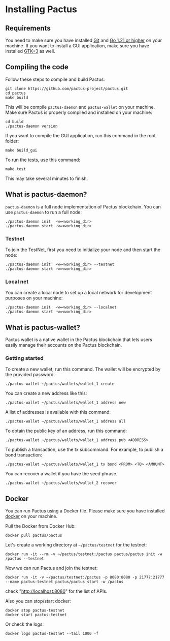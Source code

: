 # Installing Pactus

## Requirements

You need to make sure you have installed [Git](https://git-scm.com/downloads)
and [Go 1.21 or higher](https://golang.org/) on your machine.
If you want to install a GUI application, make sure you have installed
[GTK+3](https://www.gtk.org/docs/getting-started/) as well.

## Compiling the code

Follow these steps to compile and build Pactus:

```text
git clone https://github.com/pactus-project/pactus.git
cd pactus
make build
```

This will be compile `pactus-daemon` and `pactus-wallet` on your machine.
Make sure Pactus is properly compiled and installed on your machine:

```
cd build
./pactus-daemon version
```

If you want to compile the GUI application, run this command in the root folder:

```text
make build_gui
```

To run the tests, use this command:

```text
make test
```

This may take several minutes to finish.

## What is pactus-daemon?

`pactus-daemon` is a full node implementation of Pactus blockchain.
You can use `pactus-daemon` to run a full node:

```text
./pactus-daemon init  -w=<working_dir>
./pactus-daemon start -w=<working_dir>
```

### Testnet

To join the TestNet, first you need to initialize your node
and then start the node:

```text
./pactus-daemon init  -w=<working_dir> --testnet
./pactus-daemon start -w=<working_dir>
```

### Local net

You can create a local node to set up a local network for development purposes on your machine:

 ```text
 ./pactus-daemon init  -w=<working_dir> --localnet
 ./pactus-daemon start -w=<working_dir>
 ```

## What is pactus-wallet?

Pactus wallet is a native wallet in the Pactus blockchain that lets users easily manage
their accounts on the Pactus blockchain.

### Getting started

To create a new wallet, run this command. The wallet will be encrypted by the
provided password.

```text
./pactus-wallet ~/pactus/wallets/wallet_1 create
```

You can create a new address like this:

```text
./pactus-wallet ~/pactus/wallets/wallet_1 address new
```

A list of addresses is available with this command:

```text
./pactus-wallet ~/pactus/wallets/wallet_1 address all
```

To obtain the public key of an address, run this command:

```text
./pactus-wallet ~/pactus/wallets/wallet_1 address pub <ADDRESS>
```

To publish a transaction, use the tx subcommand.
For example, to publish a bond transaction:

```text
./pactus-wallet ~/pactus/wallets/wallet_1 tx bond <FROM> <TO> <AMOUNT>
```

You can recover a wallet if you have the seed phrase.

```text
./pactus-wallet ~/pactus/wallets/wallet_2 recover
```


## Docker

You can run Pactus using a Docker file. Please make sure you have installed
[docker](https://docs.docker.com/engine/install/) on your machine.

Pull the Docker from Docker Hub:

```text
docker pull pactus/pactus
```

Let's create a working directory at `~/pactus/testnet` for the testnet:

```text
docker run -it --rm -v ~/pactus/testnet:/pactus pactus/pactus init -w /pactus --testnet
```

Now we can run Pactus and join the testnet:

```text
docker run -it -v ~/pactus/testnet:/pactus -p 8080:8080 -p 21777:21777 --name pactus-testnet pactus/pactus start -w /pactus
```

check "[http://localhost:8080](http://localhost:8080)" for the list of APIs.

Also you can stop/start docker:

```
docker stop pactus-testnet
docker start pactus-testnet
```

Or check the logs:

```
docker logs pactus-testnet --tail 1000 -f
```